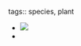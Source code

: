 tags:: species, plant

- ![](https://jade-gentle-pony-196.mypinata.cloud/ipfs/bafkreihmprgk5mxbc57nuaoxjesmlp5ave4n26wqgypc7fvadszbu7gwtm)
-